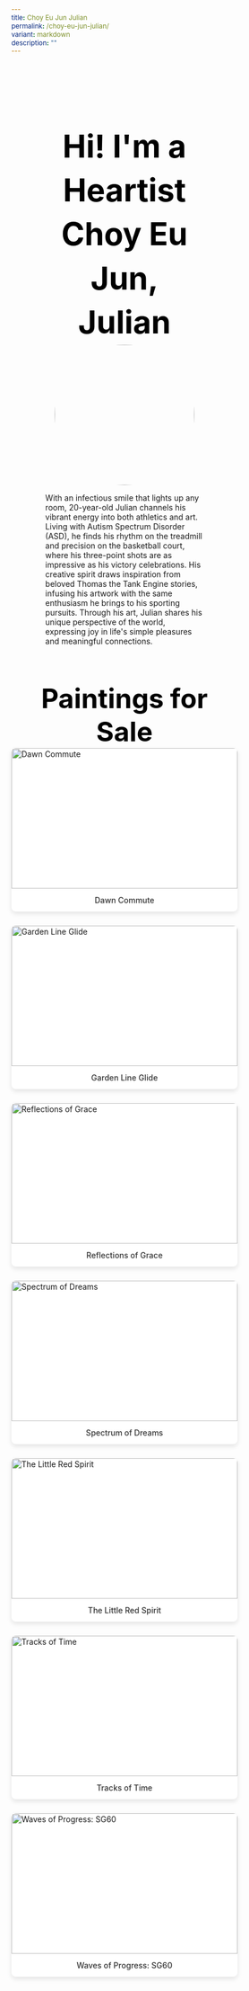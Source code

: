 ```yaml
---
title: Choy Eu Jun Julian
permalink: /choy-eu-jun-julian/
variant: markdown
description: ""
---
```

<style>
    @import url('https://fonts.googleapis.com/css2?family=Inter:wght@100..900&display=swap');
    
    * {
    margin: 0%;
    padding: 0;
    box-sizing: border-box;
    font-family: "Inter", sans-serif;
    }
    
    .bp-container{
    max-width: 1280px;
    width: 100%;
    }
    
        .has-float-btns{
    display:none;
    }
    
     html {
 width: 100% !important;
 }

 .col.is-offset-2,
 .col.is-offset-2-tablet {
 margin-left: 0% !important;
 width: 100% !important;
 }
    
    body .col.is-8, 
    body .col.is-8-tablet{
    width: 100% !important;
     margin-left: 0% !important;
    }

 body .content h1, body .content h2,body .content h3, body .content h4, body .content h5 {
 color: black !important;
}
    
    .hero {
    padding: 30px 0px;
    margin-top: -20px;
    width: 70%;
    margin: auto;
    }
    
    .hero_img{
    width: 250px !important;
    height: 250px !important;
    border-radius: 50%;
    object-fit: cover;
    object-position: center;
    display: block;
    margin: 0 auto;
    }
    
    .hero .canvass{
    width: 90%;
    }
    
            .bp-section-pagetitle{
        display: none;
        }
        
        .bp-section{
        padding: 0px !important;
        }
        
    
    .images_grid{ display: grid; grid-template-columns: repeat(auto-fit, minmax(250px, 1fr));
    gap: 25px;
    }

    .images_grid img{
    width: auto !important;
    height: auto !important;
    }
    
    /* General */
    body .canvass {
    width: 100%;
    margin-left: auto;
    margin-right: auto;
    }
    
    .relative {
    position: relative;
    }
    
    .text-end {
    text-align: end;
    }
    
    .text-center {
    text-align: center;
    }
    
    .main_heading {
    font-size: 3.5rem;
    line-height: 1.4;
    color: black !important;
    }
    
    .main_heading2 {
    font-size: 3rem;
        margin-top: 0 !important;
    color: black !important;
    }
    
    .section {
    padding: 70px 0px;
    }
    
    .button {
    background: white;
    border: 1.99px solid rgba(0, 0, 0, 1);
    border-radius: 20px;
    padding: 12.5px 30px;
    width: 45%;
    transition: 0.2s all ease;
    cursor: pointer;
    }
    
    .button:hover {
    background: black;
    color: white;
    }
    
    .flex {
    display: flex;
    }
    
    .justify-between {
    justify-content: space-between;
    }
    
    .bold {
    font-weight: bold;
    }
    
    .mt-5 {
    margin-top: 20px;
    }
    
    .relative{
    position: relative;
    }
    
    
    .bg_gray {
    background-color: rgba(244, 244, 244, 1);
    }
    
    .text-gray {
    color: rgb(78, 78, 78);
    }
   
    @media (max-width: 800px) {
    .images_grid{
    display: none
    }
    
    .hero{
    width: 100%;
    }
        .hero_img{
    width: 250px !important;
    height: 250px !important;
    border-radius: 50%;
    object-fit: cover;
    object-position: center;
    display: block;
    margin: 0 auto;
    }
       body .canvass{
        width: 90% !important;
        margin-left: auto;
        margin-right: auto;
        }
     
    .main_heading2 {
    font-size: 2rem;
    }
    }
    .hero h1{
    color: black !important;
    font-weight: bold;
    }
    .bp-container .row{
    width: 100%;
    margin-left: 0% !important;
    margin-right: 0% !important;
    }
    
    
    .painting_item {
    border-radius: 8px;
    overflow: hidden;
    box-shadow: 0 4px 8px rgba(0,0,0,0.1);
    transition: transform 0.3s ease, box-shadow 0.3s ease;
    background: white;
    }
    
    .painting_item:hover {
    transform: translateY(-5px);
    box-shadow: 0 6px 12px rgba(0,0,0,0.15);
    }
    
    .painting_item a {
    text-decoration: none;
    color: inherit;
    display: block;
    }
    
    .painting_item img {
    width: 100% !important;
    height: 250px !important;
    object-fit: cover;
    object-position: center;
    display: block;
    }
    
    .painting_title {
    padding: 12px;
    text-align: center;
    font-weight: 500;
    color: #333;
    margin: 0;
    }
</style>
<section style="width: 100%">
<div class="canvass">
<section class="hero">
<h1 class="text-center main_heading">Hi! I'm a Heartist<br>Choy Eu Jun, Julian</h1>
<img src="https://i.ibb.co/1t99TnPX/Choy-Eu-Jun-Julian.jpg" class="hero_img">
<p>With an infectious smile that lights up any room, 20-year-old Julian channels his vibrant energy into both athletics and art. Living with Autism Spectrum Disorder (ASD), he finds his rhythm on the treadmill and precision on the basketball court, where his three-point shots are as impressive as his victory celebrations. His creative spirit draws inspiration from beloved Thomas the Tank Engine stories, infusing his artwork with the same enthusiasm he brings to his sporting pursuits. Through his art, Julian shares his unique perspective of the world, expressing joy in life's simple pleasures and meaningful connections.</p>
</section>
<section style="width: 100%; padding-top: 20px;">
<div class="canvass">
<h2 class="text-center main_heading2">Paintings for Sale<br></h2>
<div class="paintings_grid images_grid">
<div class="painting_item">
<a target="_blank" href="https://shop.shapinghearts.cdc.gov.sg/products/dawn-commute">
<img title="Dawn Commute" src="https://i.ibb.co/rjBLsqt/JULC-006-420-W-x-300-H-x-20-Dmm.jpg" alt="Dawn Commute">
<p class="painting_title">Dawn Commute</p>
</a>
</div><div class="painting_item">
<a target="_blank" href="https://shop.shapinghearts.cdc.gov.sg/products/garden-line-glide">
<img title="Garden Line Glide" src="https://i.ibb.co/xSTs1wdF/JULC-005-410-W-x-310-H-x-20-Dmm.jpg" alt="Garden Line Glide">
<p class="painting_title">Garden Line Glide</p>
</a>
</div><div class="painting_item">
<a target="_blank" href="https://shop.shapinghearts.cdc.gov.sg/products/reflections-of-grace">
<img title="Reflections of Grace" src="https://i.ibb.co/YBrKKQFh/JULC-008-300-W-x-420-H-x-20-Dmm.jpg" alt="Reflections of Grace">
<p class="painting_title">Reflections of Grace</p>
</a>
</div><div class="painting_item">
<a target="_blank" href="https://shop.shapinghearts.cdc.gov.sg/products/spectrum-of-dreams">
<img title="Spectrum of Dreams" src="https://i.ibb.co/DPwwXD1s/JULC-001-Spectrum-of-Dreams-410-W-x-310-H-x-20-Dmm.jpg" alt="Spectrum of Dreams">
<p class="painting_title">Spectrum of Dreams</p>
</a>
</div><div class="painting_item">
<a target="_blank" href="https://shop.shapinghearts.cdc.gov.sg/products/the-little-red-spirit">
<img title="The Little Red Spirit" src="https://i.ibb.co/p6W2D3yg/JULC-002-The-Little-Red-Spirit-310-W-x-410-H-x-20-Dmm.jpg" alt="The Little Red Spirit">
<p class="painting_title">The Little Red Spirit</p>
</a>
</div><div class="painting_item">
<a target="_blank" href="https://shop.shapinghearts.cdc.gov.sg/products/tracks-of-time">
<img title="Tracks of Time" src="https://i.ibb.co/bgyngP6T/JULC-003-Tracks-of-Time-410-W-x-310-H-x-20-Dmm.jpg" alt="Tracks of Time">
<p class="painting_title">Tracks of Time</p>
</a>
</div><div class="painting_item">
<a target="_blank" href="https://shop.shapinghearts.cdc.gov.sg/products/waves-of-progress-sg60">
<img title="Waves of Progress: SG60" src="https://i.ibb.co/spnPdmJR/JULC-004-Waves-of-Progress-SG60-770-W-x-540-H-x-50-Dmm.jpg" alt="Waves of Progress: SG60">
<p class="painting_title">Waves of Progress: SG60</p>
</a>
</div>
</div>
</div>
</section>




</div>
</section>